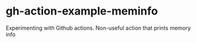 # gh-action-example-meminfo
Experimenting with Github actions. Non-useful action that prints memory info
